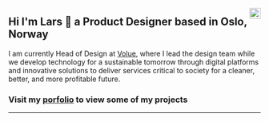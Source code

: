 <a href="https://www.linkedin.com/in/larskvinnesland/" target="_blank" rel="nofollow"><img align="right" alt="Lars's Linkdein" width="22px" src="https://cdn.jsdelivr.net/npm/simple-icons@v3/icons/linkedin.svg" /></a>

## Hi I'm Lars 👋 a Product Designer based in Oslo, Norway

I am currently Head of Design at [Volue](https://www.volue.com/), where I lead the design team while we develop technology for a sustainable tomorrow through digital platforms and innovative solutions to deliver services critical to society for a cleaner, better, and more profitable future.

### Visit my [porfolio](https://www.larskvinnesland.com/) to view some of my projects
---
